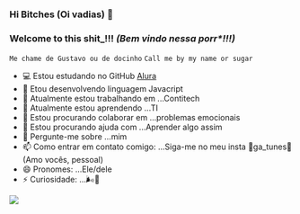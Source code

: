 ### Hi Bitches (Oi vadias) 👋
### Welcome to this shit_!!! _(Bem vindo nessa porr*!!!)_ 
`Me chame de Gustavo ou de docinho`
`Call me by my name or sugar`


- 💻 Estou estudando no GitHub [Alura](https://www.alura.com.br)
- 📘 Etou desenvolvendo linguagem Javacript
- 👜 Atualmente estou trabalhando em ...Contitech
- 📖 Atualmente estou aprendendo ...TI
- 👯 Estou procurando colaborar em ...problemas emocionais
- 🤔 Estou procurando ajuda com ...Aprender algo assim
- 💬 Pergunte-me sobre ...mim
- 📫 Como entrar em contato comigo: ...Siga-me no meu insta 🌟ga_tunes🌟 (Amo vocês, pessoal)
- 😄 Pronomes: ...Ele/dele
- ⚡ Curiosidade: ...🌬️🍁

![](https://media1.tenor.com/m/VC-bqY7SGLMAAAAC/gretchen-pandlr.gif)
